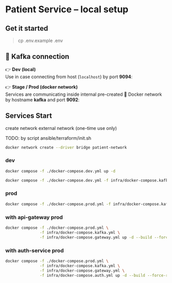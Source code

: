 # Patient Service – local setup

## Get it started
> cp .env.example .env

## 🔌 Kafka connection

👉 **Dev (local)**  
Use in case connecting from host (`localhost`) by port **9094**:


👉 **Stage / Prod (docker network)**  
Services are communicating inside internal pre-created 🐳 Docker network by hostname **kafka** and port **9092**:

## Services Start

create network external network (one-time use only)

TODO: by script ansible/terraform/init.sh

```bash
docker network create --driver bridge patient-network
````

### dev
```bash
docker compose -f ./docker-compose.dev.yml up -d
```
```bash
docker compose -f ./docker-compose.dev.yml -f infra/docker-compose.kafka.yml up -d
```

### prod
```bash
docker compose -f ./docker-compose.prod.yml -f infra/docker-compose.kafka.yml up -d
```

### with api-gateway prod
```bash
docker compose -f ./docker-compose.prod.yml \
               -f infra/docker-compose.kafka.yml \
               -f infra/docker-compose.gateway.yml up -d --build --force-recreate
```

### with auth-service prod
```bash
docker compose -f ./docker-compose.prod.yml \
               -f infra/docker-compose.kafka.yml \
               -f infra/docker-compose.gateway.yml \
               -f infra/docker-compose.auth.yml up -d --build --force-recreate
```


